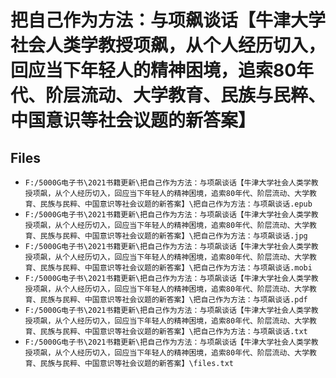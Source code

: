# 把自己作为方法：与项飙谈话【牛津大学社会人类学教授项飙，从个人经历切入，回应当下年轻人的精神困境，追索80年代、阶层流动、大学教育、民族与民粹、中国意识等社会议题的新答案】

## Files

- `F:/5000G电子书\2021书籍更新\把自己作为方法：与项飙谈话【牛津大学社会人类学教授项飙，从个人经历切入，回应当下年轻人的精神困境，追索80年代、阶层流动、大学教育、民族与民粹、中国意识等社会议题的新答案】\把自己作为方法：与项飙谈话.epub`
- `F:/5000G电子书\2021书籍更新\把自己作为方法：与项飙谈话【牛津大学社会人类学教授项飙，从个人经历切入，回应当下年轻人的精神困境，追索80年代、阶层流动、大学教育、民族与民粹、中国意识等社会议题的新答案】\把自己作为方法：与项飙谈话.jpg`
- `F:/5000G电子书\2021书籍更新\把自己作为方法：与项飙谈话【牛津大学社会人类学教授项飙，从个人经历切入，回应当下年轻人的精神困境，追索80年代、阶层流动、大学教育、民族与民粹、中国意识等社会议题的新答案】\把自己作为方法：与项飙谈话.mobi`
- `F:/5000G电子书\2021书籍更新\把自己作为方法：与项飙谈话【牛津大学社会人类学教授项飙，从个人经历切入，回应当下年轻人的精神困境，追索80年代、阶层流动、大学教育、民族与民粹、中国意识等社会议题的新答案】\把自己作为方法：与项飙谈话.pdf`
- `F:/5000G电子书\2021书籍更新\把自己作为方法：与项飙谈话【牛津大学社会人类学教授项飙，从个人经历切入，回应当下年轻人的精神困境，追索80年代、阶层流动、大学教育、民族与民粹、中国意识等社会议题的新答案】\把自己作为方法：与项飙谈话.txt`
- `F:/5000G电子书\2021书籍更新\把自己作为方法：与项飙谈话【牛津大学社会人类学教授项飙，从个人经历切入，回应当下年轻人的精神困境，追索80年代、阶层流动、大学教育、民族与民粹、中国意识等社会议题的新答案】\files.txt`
